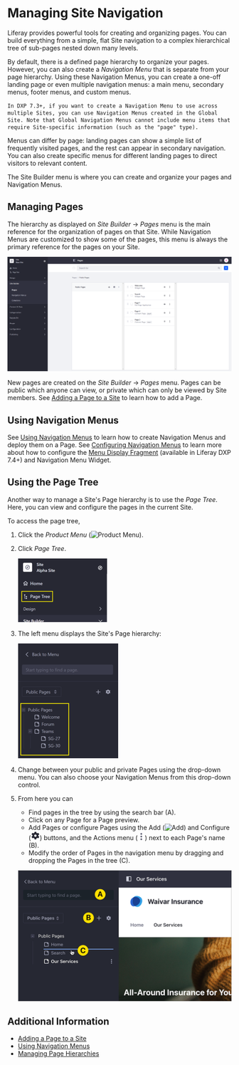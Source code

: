 # Managing Site Navigation

Liferay provides powerful tools for creating and organizing pages. You can build everything from a simple, flat Site navigation to a complex hierarchical tree of sub-pages nested down many levels.

By default, there is a defined page hierarchy to organize your pages. However, you can also create a _Navigation Menu_ that is separate from your page hierarchy. Using these Navigation Menus, you can create a one-off landing page or even multiple navigation menus: a main menu, secondary menus, footer menus, and custom menus.

```{note}
In DXP 7.3+, if you want to create a Navigation Menu to use across multiple Sites, you can use Navigation Menus created in the Global Site. Note that Global Navigation Menus cannot include menu items that require Site-specific information (such as the "page" type).
```

Menus can differ by page: landing pages can show a simple list of frequently visited pages, and the rest can appear in secondary navigation. You can also create specific menus for different landing pages to direct visitors to relevant content.

The Site Builder menu is where you can create and organize your pages and Navigation Menus.

## Managing Pages

The hierarchy as displayed on _Site Builder_ &rarr; _Pages_ menu is the main reference for the organization of pages on that Site. While Navigation Menus are customized to show some of the pages, this menu is always the primary reference for the pages on your Site.

![The Site Builder's Pages Menu serves as the primary reference for all the pages on a site.](./managing-site-navigation/images/01.png)

New pages are created on the _Site Builder_ &rarr; _Pages_ menu. Pages can be public which anyone can view, or private which can only be viewed by Site members. See [Adding a Page to a Site](../creating-pages/adding-pages/adding-a-page-to-a-site.md) to learn how to add a Page.

## Using Navigation Menus

See [Using Navigation Menus](./using-navigation-menus.md) to learn how to create Navigation Menus and deploy them on a Page. See [Configuring Navigation Menus](./configuring-navigation-menus.md) to learn more about how to configure the [Menu Display Fragment](../creating-pages/building-and-managing-content-pages/page-fragments-user-interface-reference.md#menu-display) (available in Liferay DXP 7.4+) and Navigation Menu Widget.

## Using the Page Tree

Another way to manage a Site's Page hierarchy is to use the _Page Tree_. Here, you can view and configure the pages in the current Site.

To access the page tree,

1. Click the _Product Menu_ (![Product Menu](../../images/icon-product-menu.png)). 
1. Click _Page Tree_.

   ![The Page Tree function is at the top of the product menu.](./managing-site-navigation/images/02.png)

1. The left menu displays the Site's Page hierarchy:

    ![View each Site's Page Tree.](./managing-site-navigation/images/03.png)

1. Change between your public and private Pages using the drop-down menu. You can also choose your Navigation Menus from this drop-down control.

1. From here you can

   - Find pages in the tree by using the search bar (A).
   - Click on any Page for a Page preview.
   - Add Pages or configure Pages using the Add (![Add](../../images/icon-plus.png)) and Configure (![Configure](../../images/icon-settings.png)) buttons, and the Actions menu (![Actions Menu](../../images/icon-actions.png)) next to each Page's name (B).
   - Modify the order of Pages in the navigation menu by dragging and dropping the Pages in the tree (C).

   ![You can add, preview, configure, or reorder Pages from the Page Tree menu.](./managing-site-navigation/images/04.png)

## Additional Information

* [Adding a Page to a Site](../creating-pages/adding-pages/adding-a-page-to-a-site.md)
* [Using Navigation Menus](./using-navigation-menus.md)
* [Managing Page Hierarchies](./managing-page-hierarchies.md)
